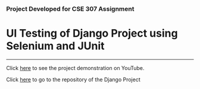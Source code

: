 ### Project Developed for CSE 307 Assignment

# UI Testing of Django Project using Selenium and JUnit
___
Click [here](https://www.youtube.com/watch?v=KnRDzHl9794) to see the project demonstration on YouTube.

Click [here](https://github.com/ksaifahmed/DjangoDemo_for_Selenium) to go to the repository of the Django Project
